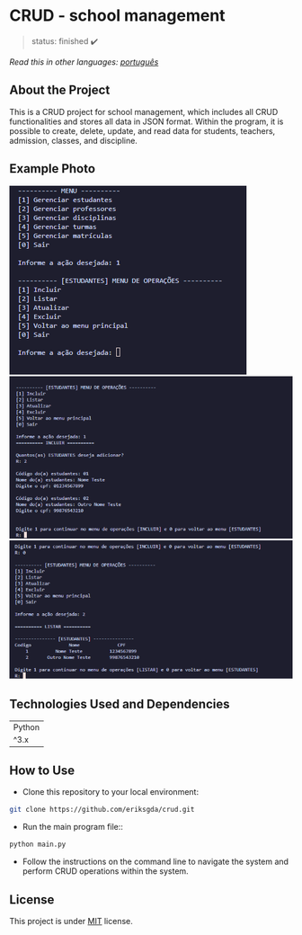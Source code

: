 # CRUD - school management

> status: finished ✔️

_Read this in other languages:_
[_português_](./translations/README-ptBR.md)

## About the Project

This is a CRUD project for school management, which includes all CRUD functionalities and stores all data in JSON format. Within the program, it is possible to create, delete, update, and read data for students, teachers, admission, classes, and discipline.

## Example Photo

<img src="./readme-photo/readme-photo-1.png">

<img src="./readme-photo/readme-photo-2.png">

<img src="./readme-photo/readme-photo-3.png">

## Technologies Used and Dependencies

<table>
  <tr>
    <td>Python</td>
  </tr>
  <tr>
    <td>^3.x</td>
  </tr>
</table>

## How to Use

- Clone this repository to your local environment:

```bash
git clone https://github.com/eriksgda/crud.git
```

- Run the main program file::

```bash
python main.py
```

- Follow the instructions on the command line to navigate the system and perform CRUD operations within the system.

## License

This project is under [MIT](./LICENSE) license.
